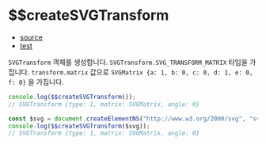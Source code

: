 # \$\$createSVGTransform

- [source](./createSVGTransform.index.js)
- [test](./createSVGTransform.spec.js)

`SVGTransform` 객체를 생성합니다.
`SVGTransform.SVG_TRANSFORM_MATRIX` 타입을 가집니다.
`transform.matrix` 값으로 `SVGMatrix {a: 1, b: 0, c: 0, d: 1, e: 0, f: 0}` 을 가집니다.

```javascript
console.log($$createSVGTransform());
// SVGTransform {type: 1, matrix: SVGMatrix, angle: 0}
```

```javascript
const $svg = document.createElementNS("http://www.w3.org/2000/svg", "svg");
console.log($$createSVGTransform($svg));
// SVGTransform {type: 1, matrix: SVGMatrix, angle: 0}
```
